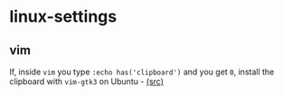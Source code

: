 # linux-settings



## vim
If, inside `vim` you type `:echo has('clipboard')` and you get `0`, install the clipboard with `vim-gtk3` on Ubuntu - [(src)](https://vi.stackexchange.com/questions/84/how-can-i-copy-text-to-the-system-clipboard-from-vim)
